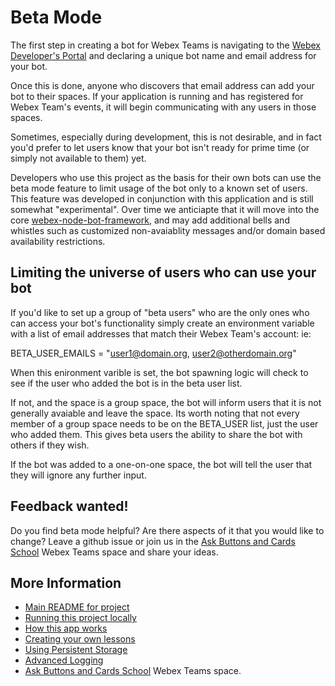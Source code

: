 # Beta Mode

The first step in creating a bot for Webex Teams is navigating to the [Webex Developer's Portal](https://developer.webex.com/add-bot.html) and declaring a unique bot name and email address for your bot.

Once this is done, anyone who discovers that email address can add your bot to their spaces.  If your application is running and has registered for Webex Team's events, it will begin communicating with any users in those spaces.

Sometimes, especially during development, this is not desirable, and in fact you'd prefer to let users know that your bot isn't ready for prime time (or simply not available to them) yet.

Developers who use this project as the basis for their own bots can use the beta mode feature to limit usage of the bot only to a known set of users.  This feature was developed in conjunction with this application and is still somewhat "experimental".  Over time we anticiapte that it will move into the core [webex-node-bot-framework](https://github.com/webex/webex-bot-node-framework), and may add additional bells and whistles such as customized non-avaiablity messages and/or domain based availability restrictions.

## Limiting the universe of users who can use your bot
If you'd like to set up a group of "beta users" who are the only ones who can access your bot's functionality simply create an environment variable with a list of email addresses that match their Webex Team's account: ie:

BETA_USER_EMAILS = "user1@domain.org, user2@otherdomain.org"

When this enironment varible is set, the bot spawning logic will check to see if the user who added the bot is in the beta user list.

If not, and the space is a group space, the bot will inform users that it is not generally avaiable and leave the space.  Its worth noting that not every member of a group space needs to be on the BETA_USER list, just the user who added them.  This gives beta users the ability to share the bot with others if they wish.

 If the bot was added to a one-on-one space, the bot will tell the user that they will ignore any further input.

## Feedback wanted!
Do you find beta mode helpful?  Are there aspects of it that you would like to change?   Leave a github issue or join us in the [Ask Buttons and Cards School](https://eurl.io/#SJiS9VKTH) Webex Teams space and share your ideas.

## More Information

* [Main README for project](../README.md)
* [Running this project locally](./running.md)
* [How this app works](./overview.md)
* [Creating your own lessons](./lessons.md)
* [Using Persistent Storage](./storage.md)
* [Advanced Logging](./logging.md)
* [Ask Buttons and Cards School](https://eurl.io/#SJiS9VKTH) Webex Teams space.



